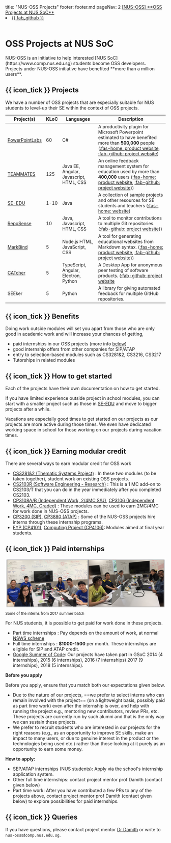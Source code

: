 <frontmatter>
  title: "NUS-OSS Projects"
  footer: footer.md
  pageNav: 2
</frontmatter>

<link rel="stylesheet" href="{{baseUrl}}/css/main.css">
<navbar placement="top" type="inverse">
  <a slot="brand" href="{{baseUrl}}/index.html" title="Home" class="navbar-brand">[NUS-OSS] <md>**OSS Projects at NUS SoC**</md></a>
  <li slot="right">
    <a href="https://github.com/nus-oss/nus-oss.github.io" target="_blank" class="nav-link">{{ fab_github }}</a>
  </li>
</navbar>

<br>

<div class="jumbotron jumbotron-fluid">
  <div class="container">
    <h1 class="display-4">OSS Projects at NUS SoC</h1>
    <p class="lead"><md>NUS-OSS is an initiative to help interested [NUS SoC](https://www.comp.nus.edu.sg) students become OSS developers.<br>
        Projects under NUS-OSS initiative have benefited **more than a million users**.</md></p>
  </div>
</div>


## {{ icon_tick }} Projects
We have a number of OSS projects that are especially suitable for NUS students to level-up their SE within the context of OSS projects.

Project(s) | KLoC | Languages | Description |
--- | --- | --- | --- |
[PowerPointLabs](https://github.com/powerpointlabs/powerpointlabs) | 60 | C# | A productivity plugin for Microsoft Powerpoint estimated to have benefited more than **500,000** people ([:fas-home: product website](http://www.comp.nus.edu.sg/~pptlabs/), [:fab-github: project website](https://github.com/powerpointlabs/powerpointlabs)) |
[TEAMMATES](https://github.com/teammates/teammates) | 125 | Java EE, Angular, Javascript, HTML, CSS | An online feedback management system for education used by more than **400,000** users ([:fas-home: product website](https://teammatesv4.appspot.com/), [:fab-github: project website](https://github.com/teammates/teammates))) |
[SE-EDU](https://github.com/se-edu/main) | 1-10 | Java | A collection of sample projects and other resources for SE students and teachers  ([:fas-home: website](https://se-education.org))|
[RepoSense](https://github.com/reposense/reposense) | 10 | Java, Javascript, HTML, CSS | A tool to monitor contributions to multiple Git repositories. ([:fab-github: project website](https://github.com/reposense/reposense)))  |
[MarkBind](https://markbind.org) | 5 | Node.js HTML, JavaScript, CSS | A tool for generating educational websites from Markdown syntax. ([:fas-home: product website](https://markbind.org/), [:fab-github: project website](https://github.com/markbind/markbind))) |
[CATcher](https://github.com/CATcher-org/CATcher/) | 5 | TypeScript, Angular, Electron, Python | A Desktop App for anonymous peer testing of software products. ([:fab-github: project website](https://github.com/CATcher-org/CATcher/) |
SEEker | 5 | Python | A library for giving automated feedback for multiple GitHub repositories. |


## {{ icon_tick }} Benefits

Doing work outside modules will set you apart from those who are only good in academic work and will increase your chances of getting,

* paid internships in our OSS projects (more info [below](#paid-internships))
* good internship offers from other companies for SIP/ATAP
* entry to selection-based modules such as CS3281&2, CS3216, CS3217
* Tutorships in related modules

## {{ icon_tick }} How to get started

Each of the projects have their own documentation on how to get started.

If you have limited experience outside project in school modules, you can start with a smaller project such as those in [SE-EDU](https://github.com/se-edu) and move to bigger projects after a while.

Vacations are especially good times to get started on our projects as our projects are more active during those times. We even have dedicated working space in school for those working on our projects during vacation times.

## {{ icon_tick }} Earning modular credit

There are several ways to earn modular credit for OSS work

* [CS3281&2 (Thematic Systems Project)](https://nus-cs3281.github.io/website/) : In these two modules (to be taken together), student work on existing OSS projects.
* [CS2103R (Software Engineering - Research)](https://docs.google.com/document/d/1jY9gYuNP9GBpYlGaLGEaYjusrQfBolmluX1rSc9x9dM/pub?embedded=true) : This is a 1 MC add-on to CS2103/T that you can do in the year immediately after you completed CS2103.
* [CP3108A/B (Independent Work, 2/4MC S/U)](http://www.comp.nus.edu.sg/cug/catalogue/idm/#CP3108A), [CP3106 (Independent Work, 4MC, Graded)](https://www.comp.nus.edu.sg/cug/catalogue/idm/#CP3106) : These modules can be used to earn 2MC/4MC for work done in NUS-OSS projects.
* [CP3200 (SIP)](https://www.comp.nus.edu.sg/programmes/ug/beyond/sip/sip-is/), [CP3880 (ATAP)](http://www.comp.nus.edu.sg/programmes/ug/beyond/atap/student/) : Some of the NUS-OSS projects hire interns through these internship programs.
* [FYP (CP4101)](https://www.comp.nus.edu.sg/programmes/ug/project/fyp/), [Computing Project (CP4106)](https://www.comp.nus.edu.sg/programmes/ug/project/cp4106/): Modules aimed at final year students.

## {{ icon_tick }} Paid internships

<img src="images/2017-interns.png" width="800"/><br>
<sub>Some of the interns from 2017 summer batch</sub>

For NUS students, it is possible to get paid for work done in these projects.

* Part time internships : Pay depends on the amount of work, at normal [NSWS scheme](http://www.nus.edu.sg/osa/about/join-us/nsws)
* Full time internships : **$1000-1500** per month. These internships are eligible for SIP and ATAP credit.
* [Google Summer of Code](https://developers.google.com/open-source/gsoc/): Our projects have taken part in GSoC 2014 (4 internships), 2015 (6 internships), 2016 (7 internships) 2017 (9 internships), 2018 (5 internships).

**Before you apply**

Before you apply, ensure that you match both our expectations given below.
* Due to the nature of our projects, ==we prefer to select interns who can remain involved with the project== (on a lightweight basis, possibly paid as part time work) even after the internship is over, and help with running the project e.g., mentoring new contributors, review PRs, etc. These projects are currently run by such alumni and that is the only way we can sustain these projects.
* We prefer to recruit students who are interested in our projects for the right reasons (e.g., as an opportunity to improve SE skills, make an impact to many users, or due to genuine interest in the product or the technologies being used etc.) rather than those looking at it purely as an opportunity to earn some money.


**How to apply:**
* SEP/ATAP internships (NUS students): Apply via the school's internship application system.
* Other full time internships: contact project mentor prof Damith (contact given below)
* Part time work: After you have contributed a few PRs to any of the projects above, contact project mentor prof Damith (contact given below) to explore possibilities for paid internships.

## {{ icon_tick }} Queries

If you have questions, please contact project mentor [Dr Damith](http://www.comp.nus.edu.sg/~damithch) or write to `nus-oss`at`comp.nus.edu.sg`.
